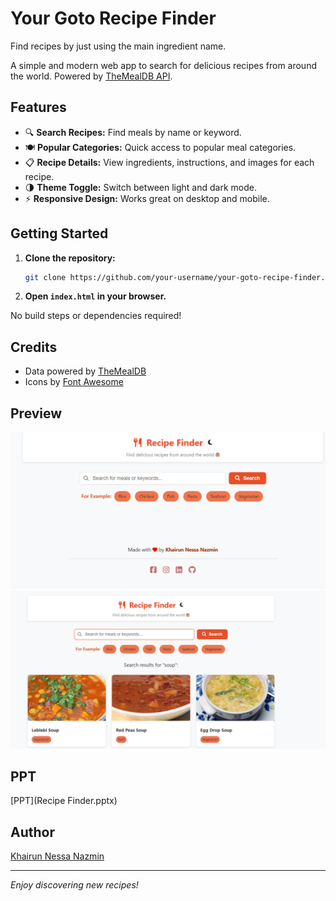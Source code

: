 # Your Goto Recipe Finder

Find recipes by just using the main ingredient name.

A simple and modern web app to search for delicious recipes from around the world. Powered by [TheMealDB API](https://www.themealdb.com/api.php).

## Features

- 🔍 **Search Recipes:** Find meals by name or keyword.
- 🍽️ **Popular Categories:** Quick access to popular meal categories.
- 📋 **Recipe Details:** View ingredients, instructions, and images for each recipe.
- 🌗 **Theme Toggle:** Switch between light and dark mode.
- ⚡ **Responsive Design:** Works great on desktop and mobile.

## Getting Started

1. **Clone the repository:**
   ```sh
   git clone https://github.com/your-username/your-goto-recipe-finder.git
   ```
2. **Open `index.html` in your browser.**

No build steps or dependencies required!

## Credits

- Data powered by [TheMealDB](https://www.themealdb.com/api.php)
- Icons by [Font Awesome](https://fontawesome.com/)

## Preview
![Recipe Finder Home Screenshot](image-1.png)
![Recipe Details Screenshot](image.png)

## PPT
[PPT](Recipe Finder.pptx)

## Author

[Khairun Nessa Nazmin](https://www.linkedin.com/in/khairun-nessa-nazmin-39114424b/)

---

*Enjoy discovering new recipes!*
